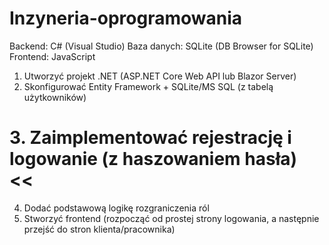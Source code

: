 # Inzyneria-oprogramowania

Backend: C# (Visual Studio)
Baza danych: SQLite (DB Browser for SQLite)
Frontend: JavaScript

1.	Utworzyć projekt .NET (ASP.NET Core Web API lub Blazor Server)
2.	Skonfigurować Entity Framework + SQLite/MS SQL (z tabelą użytkowników)
# 3.	Zaimplementować rejestrację i logowanie (z haszowaniem hasła) <<
4.	Dodać podstawową logikę rozgraniczenia ról
5.	Stworzyć frontend (rozpocząć od prostej strony logowania, a następnie przejść do stron klienta/pracownika)
